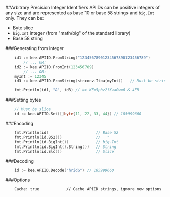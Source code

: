 ##Arbitrary Precision Integer Identifiers
APIIDs can be positive integers of any size and are represented as base 10 or base 58 strings and `big.Int` only. They can be:

- Byte slice
- `big.Int` integer (from "math/big" of the standard library)
- Base 58 string

###Generating from integer
```go
    id1 := kee.APIID.FromString("12345678901234567890123456789")
        // ... OR:
    id2 := kee.APIID.FromInt(123456789)
        // ... OR:
    myInt := 12345
    id3 := kee.APIID.FromString(strconv.Itoa(myInt))   // Must be string

    fmt.Println(id1, "&", id3) // => KEm5phz2fXwaGwm6 & 4ER
```
###Setting bytes
```go
    // Must be slice
    id := kee.APIID.Set([]byte{11, 22, 33, 44}) // 185999660
```
###Encoding
```go
    fmt.Println(id)                     // Base 52
    fmt.Println(id.B52())               //   "
    fmt.Println(id.BigInt())            // big.Int
    fmt.Println(id.BigInt().String())   // String
    fmt.Println(id.Slc())               // Slice
```
###Decoding
```go
    id := kee.APIID.Decode("hridG") // 185999660
```
###Options
```
    Cache: true            // Cache APIID strings, ignore new options
```
